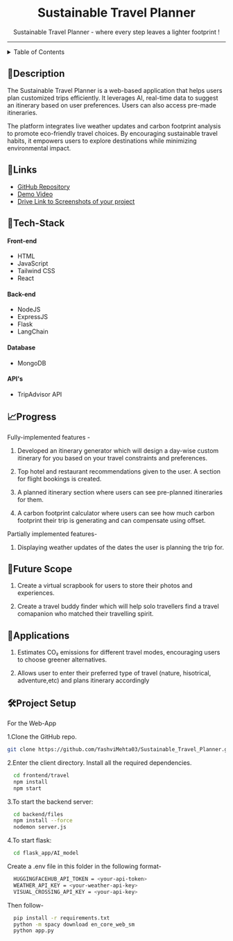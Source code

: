 <h1 align="center">
 Sustainable Travel Planner
</h1>

<div align="center">
   Sustainable Travel Planner - where every step leaves a lighter footprint !
</div>
<hr>

<details>
<summary>Table of Contents</summary>

- [📝Description](#description)
- [🔗Links](#links)
- [🤖Tech-Stack](#tech-stack)
    - [Front-end](#front-end)
    - [Back-end](#back-end)
    - [Database](#database)
    - [API's](#apis)
- [📈Progress](#progress)
- [🔮Future Scope](#future-scope)
- [💸Applications](#applications)
- [🛠Project Setup](#project-setup)

</details>

## 📝Description

The Sustainable Travel Planner is a web-based application that helps users plan customized trips efficiently. It leverages AI, real-time data to suggest an itinerary based on user preferences. Users can also access pre-made itineraries.

The platform integrates live weather updates and carbon footprint analysis to promote eco-friendly travel choices. By encouraging sustainable travel habits, it empowers users to explore destinations while minimizing environmental impact.

## 🔗Links

- [GitHub Repository](https://github.com/YashviMehta03/Sustainable_Travel_Planner)
- [Demo Video](demo_video/travelplanner_demo_video.mp4)
- [Drive Link to Screenshots of your project](https://drive.google.com/drive/folders/1tSXbyG9m7TrjCNUw4z-Ki04_n3MJqJAP)

## 🤖Tech-Stack

#### Front-end
- HTML
- JavaScript
- Tailwind CSS
- React

#### Back-end
- NodeJS
- ExpressJS
- Flask
- LangChain

#### Database
- MongoDB

#### API's
- TripAdvisor API
  
## 📈Progress

Fully-implemented features -
1. Developed an itinerary generator which will design a day-wise custom itinerary for you based on your travel constraints and preferences.

2. Top hotel and restaurant recommendations given to the user. A section for flight bookings is created.

3. A planned itinerary section where users can see pre-planned itineraries for them.

4. A carbon footprint calculator where users can see how much carbon footprint their trip is generating and can compensate using offset.

Partially implemented features-
1. Displaying weather updates of the dates the user is planning the trip for.
## 🔮Future Scope
1. Create a virtual scrapbook for users to store their photos and experiences.

2. Create a travel buddy finder which will help solo travellers find a travel comapanion who matched their travelling spirit.

## 💸Applications
1.  Estimates CO₂ emissions for different travel modes, encouraging users to choose greener alternatives.
  
2.  Allows user to enter their preferred type of travel (nature, hisotrical, adventure,etc) and plans itinerary accordingly

## 🛠Project Setup

For the Web-App 

1.Clone the GitHub repo.
```bash
git clone https://github.com/YashviMehta03/Sustainable_Travel_Planner.git
```
2.Enter the client directory. Install all the required dependencies.
```bash
  cd frontend/travel
  npm install 
  npm start
```

3.To start the backend server:
```bash
  cd backend/files
  npm install --force
  nodemon server.js
```

4.To start flask:
```bash
  cd flask_app/AI_model
```

Create a .env file in this folder in the following format-
```bash
  HUGGINGFACEHUB_API_TOKEN = <your-api-token>
  WEATHER_API_KEY = <your-weather-api-key>
  VISUAL_CROSSING_API_KEY = <your-api-key>
```
Then follow-
```bash
  pip install -r requirements.txt
  python -m spacy download en_core_web_sm
  python app.py
```




